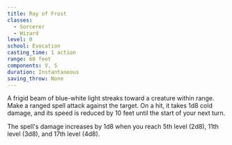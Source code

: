 ```yaml
---
title: Ray of Frost
classes:
  - Sorcerer
  - Wizard
level: 0
school: Evocation
casting_time: 1 action
range: 60 feet
components: V, S
duration: Instantaneous
saving_throw: None
---
```


A frigid beam of blue-white light streaks toward a creature within range. Make a ranged spell attack against the target. On a hit, it takes 1d8 cold damage, and its speed is reduced by 10 feet until the start of your next turn.

The spell's damage increases by 1d8 when you reach 5th level (2d8), 11th level (3d8), and 17th level (4d8).

